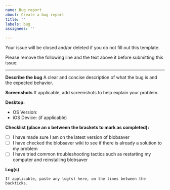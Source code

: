 ```yaml
---
name: Bug report
about: Create a bug report
title: ''
labels: bug
assignees: ''

---
```


Your issue will be closed and/or deleted if you do not fill out this template.

Please remove the following line and the text above it before submitting this issue:

-------------------------------------------------------------

**Describe the bug**
A clear and concise description of what the bug is and the expected behavior.

**Screenshots**
If applicable, add screenshots to help explain your problem.

**Desktop:**
 - OS Version:
 - iOS Device: (if applicable)

**Checklist (place an x between the brackets to mark as completed):**
 - [ ] I have made sure I am on the latest version of blobsaver
 - [ ] I have checked the blobsaver wiki to see if there is already a solution to my problem
 - [ ] I have tried common troubleshooting tactics such as restarting my computer and reinstalling blobsaver

**Log(s)**
```
If applicable, paste any log(s) here, on the lines between the backticks.
```
